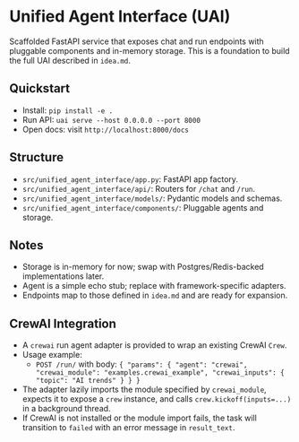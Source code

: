 Unified Agent Interface (UAI)
=============================

Scaffolded FastAPI service that exposes chat and run endpoints with pluggable components and in-memory storage. This is a foundation to build the full UAI described in `idea.md`.

Quickstart
----------
- Install: `pip install -e .`
- Run API: `uai serve --host 0.0.0.0 --port 8000`
- Open docs: visit `http://localhost:8000/docs`

Structure
---------
- `src/unified_agent_interface/app.py`: FastAPI app factory.
- `src/unified_agent_interface/api/`: Routers for `/chat` and `/run`.
- `src/unified_agent_interface/models/`: Pydantic models and schemas.
- `src/unified_agent_interface/components/`: Pluggable agents and storage.

Notes
-----
- Storage is in-memory for now; swap with Postgres/Redis-backed implementations later.
- Agent is a simple echo stub; replace with framework-specific adapters.
- Endpoints map to those defined in `idea.md` and are ready for expansion.

CrewAI Integration
------------------
- A `crewai` run agent adapter is provided to wrap an existing CrewAI `Crew`.
- Usage example:
  - `POST /run/` with body:
    `{ "params": { "agent": "crewai", "crewai_module": "examples.crewai_example", "crewai_inputs": { "topic": "AI trends" } } }`
- The adapter lazily imports the module specified by `crewai_module`, expects it to expose a `crew` instance, and calls `crew.kickoff(inputs=...)` in a background thread.
- If CrewAI is not installed or the module import fails, the task will transition to `failed` with an error message in `result_text`.
